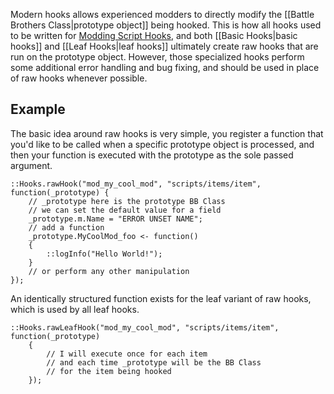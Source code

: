 Modern hooks allows experienced modders to directly modify the [[Battle Brothers Class|prototype object]] being hooked. This is how all hooks used to be written for [Modding Script Hooks](https://www.nexusmods.com/battlebrothers/mods/42), and both [[Basic Hooks|basic hooks]] and [[Leaf Hooks|leaf hooks]] ultimately create raw hooks that are run on the prototype object. However, those specialized hooks perform some additional error handling and bug fixing, and should be used in place of raw hooks whenever possible.

## Example
The basic idea around raw hooks is very simple, you register a function that you'd like to be called when a specific prototype object is processed, and then your function is executed with the prototype as the sole passed argument.
```squirrel
::Hooks.rawHook("mod_my_cool_mod", "scripts/items/item", function(_prototype) {
	// _prototype here is the prototype BB Class
	// we can set the default value for a field
	_prototype.m.Name = "ERROR UNSET NAME";
	// add a function
	_prototype.MyCoolMod_foo <- function()
	{
		::logInfo("Hello World!");
	}
	// or perform any other manipulation
});
```
An identically structured function exists for the leaf variant of raw hooks, which is used by all leaf hooks.
```squirrel
::Hooks.rawLeafHook("mod_my_cool_mod", "scripts/items/item", function(_prototype)
	{
		// I will execute once for each item
		// and each time _prototype will be the BB Class
		// for the item being hooked
	});
```
